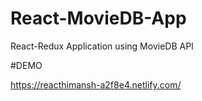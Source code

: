 # React-MovieDB-App
React-Redux Application using MovieDB API


#DEMO 

https://reacthimansh-a2f8e4.netlify.com/
